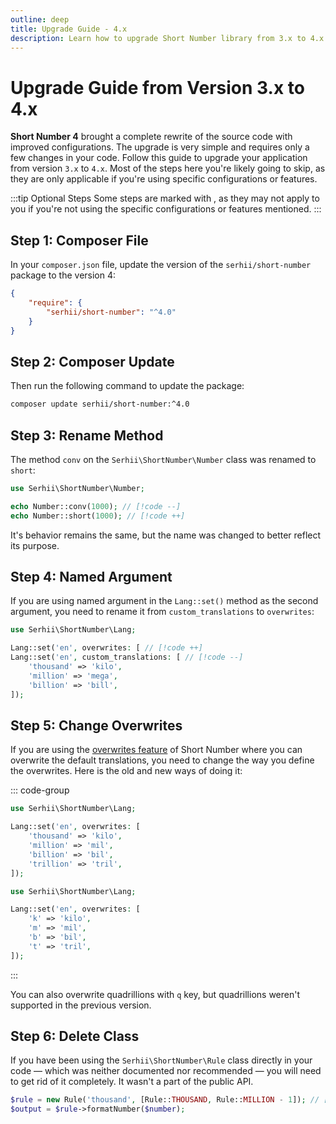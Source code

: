 ```yaml
---
outline: deep
title: Upgrade Guide - 4.x
description: Learn how to upgrade Short Number library from 3.x to 4.x
---
```


# Upgrade Guide from Version 3.x to 4.x

**Short Number 4** brought a complete rewrite of the source code with improved configurations. The upgrade is very simple and requires only a few changes in your code. Follow this guide to upgrade your application from version `3.x` to `4.x`. Most of the steps here you're likely going to skip, as they are only applicable if you're using specific configurations or features.

:::tip Optional Steps
Some steps are marked with <Badge type="warning" text="optional" />, as they may not apply to you if you're not using the specific configurations or features mentioned.
:::

## Step 1: Composer File
In your `composer.json` file, update the version of the `serhii/short-number` package to the version 4:

```json
{
    "require": {
        "serhii/short-number": "^4.0"
    }
}
```

## Step 2: Composer Update
Then run the following command to update the package:

```bash
composer update serhii/short-number:^4.0
```

## Step 3: Rename Method
The method `conv` on the `Serhii\ShortNumber\Number` class was renamed to `short`:


```php
use Serhii\ShortNumber\Number;

echo Number::conv(1000); // [!code --]
echo Number::short(1000); // [!code ++]
```

It's behavior remains the same, but the name was changed to better reflect its purpose.

## Step 4: Named Argument <Badge type="warning" text="optional" />
If you are using named argument in the `Lang::set()` method as the second argument, you need to rename it from `custom_translations` to `overwrites`:

```php
use Serhii\ShortNumber\Lang;

Lang::set('en', overwrites: [ // [!code ++]
Lang::set('en', custom_translations: [ // [!code --]
    'thousand' => 'kilo',
    'million' => 'mega',
    'billion' => 'bill',
]);
```

## Step 5: Change Overwrites <Badge type="warning" text="optional" />
If you are using the [overwrites feature](/4.x/configurations.html#overwrite-translations) of Short Number where you can overwrite the default translations, you need to change the way you define the overwrites. Here is the old and new ways of doing it:

::: code-group
```php [Old Way]
use Serhii\ShortNumber\Lang;

Lang::set('en', overwrites: [
    'thousand' => 'kilo',
    'million' => 'mil',
    'billion' => 'bil',
    'trillion' => 'tril',
]);
```
```php [New Way]
use Serhii\ShortNumber\Lang;

Lang::set('en', overwrites: [
    'k' => 'kilo',
    'm' => 'mil',
    'b' => 'bil',
    't' => 'tril',
]);
```
:::

You can also overwrite quadrillions with `q` key, but quadrillions weren't supported in the previous version.

## Step 6: Delete Class <Badge type="warning" text="optional" />
If you have been using the `Serhii\ShortNumber\Rule` class directly in your code — which was neither documented nor recommended — you will need to get rid of it completely. It wasn't a part of the public API.

```php
$rule = new Rule('thousand', [Rule::THOUSAND, Rule::MILLION - 1]); // [!code --:2]
$output = $rule->formatNumber($number);
```